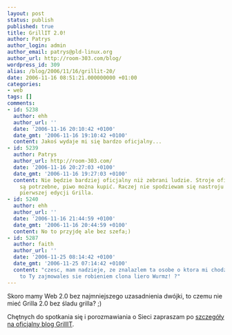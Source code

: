 ```yaml
---
layout: post
status: publish
published: true
title: GrillIT 2.0!
author: Patrys
author_login: admin
author_email: patrys@pld-linux.org
author_url: http://room-303.com/blog/
wordpress_id: 309
alias: /blog/2006/11/16/grillit-20/
date: 2006-11-16 08:51:21.000000000 +01:00
categories:
- web
tags: []
comments:
- id: 5238
  author: ehh
  author_url: ''
  date: '2006-11-16 20:10:42 +0100'
  date_gmt: '2006-11-16 19:10:42 +0100'
  content: Jakoś wydaje mi się bardzo oficjalny...
- id: 5239
  author: Patrys
  author_url: http://room-303.com/
  date: '2006-11-16 20:27:03 +0100'
  date_gmt: '2006-11-16 19:27:03 +0100'
  content: Nie będzie bardziej oficjalny niż zebrani ludzie. Stroje oficjalne nie
    są potrzebne, piwo można kupić. Raczej nie spodziewam się nastroju bankowego bo
    pierwszej edycji Grilla.
- id: 5240
  author: ehh
  author_url: ''
  date: '2006-11-16 21:44:59 +0100'
  date_gmt: '2006-11-16 20:44:59 +0100'
  content: No to przyjdę ale bez szefa;)
- id: 5287
  author: faith
  author_url: ''
  date: '2006-11-25 08:14:42 +0100'
  date_gmt: '2006-11-25 07:14:42 +0100'
  content: "czesc, mam nadzieje, ze znalazlem ta osobe o ktora mi chodziło :)\r\nczy
    to Ty zajmowales sie robieniem clona liero Wurmz! ?"
---
```

<p>Skoro mamy Web 2.0 bez najmniejszego uzasadnienia dwójki, to czemu nie mieć Grilla 2.0 bez śladu grilla? ;)</p>

<p>Chętnych do spotkania się i porozmawiania o Sieci zapraszam po <a href="http://www.grillit.pl/?p=5">szczegóły na oficjalny blog GrillIT</a>.</p>
